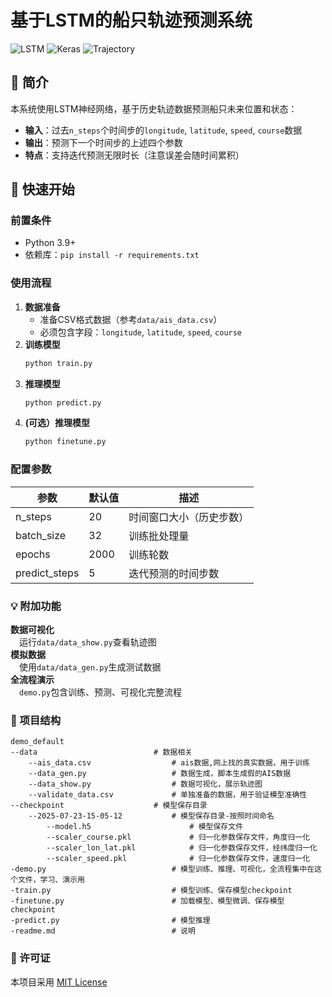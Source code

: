 #  基于LSTM的船只轨迹预测系统
![LSTM](https://img.shields.io/badge/Neural_Network-LSTM-blue) ![Keras](https://img.shields.io/badge/Framework-Keras-red) ![Trajectory](https://img.shields.io/badge/Application-Trajectory_Prediction-green)
##  📖 简介
本系统使用LSTM神经网络，基于历史轨迹数据预测船只未来位置和状态：
- **输入**：过去`n_steps`个时间步的`longitude`, `latitude`, `speed`, `course`数据
- **输出**：预测下一个时间步的上述四个参数
- **特点**：支持迭代预测无限时长（注意误差会随时间累积）
##  🚀 快速开始
### 前置条件
- Python 3.9+
- 依赖库：`pip install -r requirements.txt`

### 使用流程
1. **数据准备**
   - 准备CSV格式数据（参考`data/ais_data.csv`）
   - 必须包含字段：`longitude`, `latitude`, `speed`, `course` 
2. **训练模型**
   ```bash
   python train.py 
3. **推理模型**
   ```bash
   python predict.py

3. **(可选）推理模型**
   ```bash
   python finetune.py
### 配置参数


|  参数   | 默认值  | 描述  |
|  ----  | ----  | ----  |
| n_steps  | 20 |时间窗口大小（历史步数） |
| batch_size  | 32 |训练批处理量 |
| epochs  | 2000 |训练轮数 |
| predict_steps  | 5 |迭代预测的时间步数  |  

### 💡 附加功能
**数据可视化**    
&emsp;运行`data/data_show.py`查看轨迹图  
**模拟数据**    
&emsp;使用`data/data_gen.py`生成测试数据  
**全流程演示**  
&emsp;`demo.py`包含训练、预测、可视化完整流程

### 📂 项目结构
```
demo_default  
--data                          # 数据相关  
    --ais_data.csv                  # ais数据,网上找的真实数据，用于训练  
    --data_gen.py                   # 数据生成，脚本生成假的AIS数据   
    --data_show.py                  # 数据可视化，展示轨迹图  
    --validate_data.csv             # 单独准备的数据，用于验证模型准确性  
--checkpoint                    # 模型保存目录  
    --2025-07-23-15-05-12           # 模型保存目录-按照时间命名  
        --model.h5                      # 模型保存文件  
        --scaler_course.pkl             # 归一化参数保存文件，角度归一化      
        --scaler_lon_lat.pkl            # 归一化参数保存文件，经纬度归一化  
        --scaler_speed.pkl              # 归一化参数保存文件，速度归一化  
-demo.py                            # 模型训练、推理、可视化，全流程集中在这个文件，学习、演示用    
-train.py                           # 模型训练、保存模型checkpoint  
-finetune.py                        # 加载模型、模型微调、保存模型checkpoint  
-predict.py                         # 模型推理  
-readme.md                          # 说明  
```
### 📜 许可证
本项目采用
[MIT License](https://opensource.org/license/mit )
